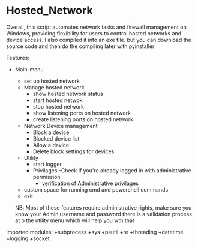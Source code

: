 # Hosted_Network
Overall, this script automates network tasks and firewall management on Windows, providing flexibility for users to control hosted networks and device access.
I also compiled it into an exe file. but you can download the source code and then do the compiling later with pyinstaller 

Features:
+ Main-menu
   + set up hosted network
   + Manage hosted network
     - show hosted network status
     - start hosted netwok
     - stop hosted network
     - show listening ports on hosted network
     - create listening ports on hosted network
   + Network Device management
      - Block a device
      - Blocked device list
      - Allow a device
      - Delete block settings for devices
   + Utility
       - start logger
       + Privilages
          -Check if you're already logged in with administrative permission 
          - verification of Administrative privilages
  + custom space for running cmd and powershell commands
   + exit

  NB: Most of these features require administrative rights, make sure you know your Admin username and password
  there is a validation process at o the utility menu which will help you wth that

imported modules:
+subprocess
+sys
+psutil
+re
+threading
+datetime
+logging
+socket

